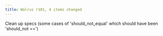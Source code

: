 ```yaml
---
title: Walrus r101, 4 items changed
---
```


Clean up specs (some cases of 'should\_not\_equal' which should have been 'should\_not ==')
